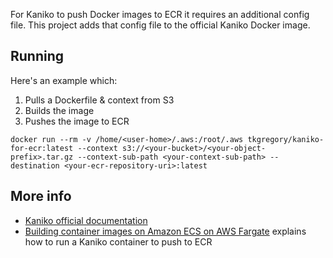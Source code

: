 For Kaniko to push Docker images to ECR it requires an additional config file. 
This project adds that config file to the official Kaniko Docker image.

## Running

Here's an example which:
1. Pulls a Dockerfile & context from S3
2. Builds the image
3. Pushes the image to ECR

`docker run --rm -v /home/<user-home>/.aws:/root/.aws tkgregory/kaniko-for-ecr:latest --context s3://<your-bucket>/<your-object-prefix>.tar.gz --context-sub-path <your-context-sub-path> --destination <your-ecr-repository-uri>:latest`

## More info

* [Kaniko official documentation](https://github.com/GoogleContainerTools/kaniko)
* [Building container images on Amazon ECS on AWS Fargate](https://aws.amazon.com/blogs/containers/building-container-images-on-amazon-ecs-on-aws-fargate/) explains how to run a Kaniko container to push to ECR
